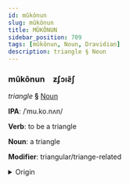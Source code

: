 ```yaml
---
id: mûkônun
slug: mûkônun
title: MÛKÔNUN
sidebar_position: 709
tags: [mûkônun, Noun, Dravidian]
description: triangle § Noun
---
```


### mûkônun&emsp;<span kind="abugida">ƶʄɔıƨ̃ʃ</span>

*triangle* **§** [Noun](../../tags/Noun)

**IPA**: /ˈmu.ko.nʌn/

**Verb**: to be a triangle

**Noun**: a triangle

**Modifier**: triangular/triange-related

<details>
    <summary>Origin</summary>
    Tamil முக்கோணம் mukkōṇam /mukːoːɳɐm/<br/>
    <em>Dravidian Language Family</em>
</details>